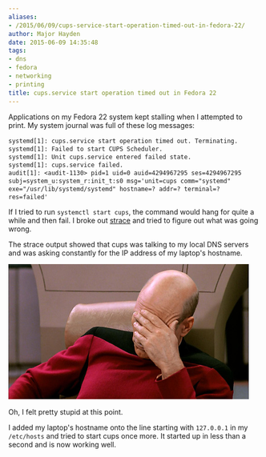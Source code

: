 ```yaml
---
aliases:
- /2015/06/09/cups-service-start-operation-timed-out-in-fedora-22/
author: Major Hayden
date: 2015-06-09 14:35:48
tags:
- dns
- fedora
- networking
- printing
title: cups.service start operation timed out in Fedora 22
---
```


Applications on my Fedora 22 system kept stalling when I attempted to print. My system journal was full of these log messages:

```
systemd[1]: cups.service start operation timed out. Terminating.
systemd[1]: Failed to start CUPS Scheduler.
systemd[1]: Unit cups.service entered failed state.
systemd[1]: cups.service failed.
audit[1]: <audit-1130> pid=1 uid=0 auid=4294967295 ses=4294967295 subj=system_u:system_r:init_t:s0 msg='unit=cups comm="systemd" exe="/usr/lib/systemd/systemd" hostname=? addr=? terminal=? res=failed'
```


If I tried to run `systemctl start cups`, the command would hang for quite a while and then fail. I broke out [strace][1] and tried to figure out what was going wrong.

The strace output showed that cups was talking to my local DNS servers and was asking constantly for the IP address of my laptop's hostname.

![2]

Oh, I felt pretty stupid at this point.

I added my laptop's hostname onto the line starting with `127.0.0.1` in my `/etc/hosts` and tried to start cups once more. It started up in less than a second and is now working well.

 [1]: http://linux.die.net/man/1/strace
 [2]: /wp-content/uploads/2015/06/iWKad22.jpg